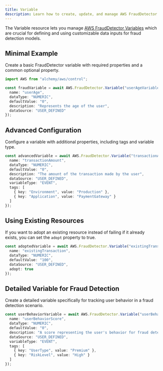```yaml
---
title: Variable
description: Learn how to create, update, and manage AWS FraudDetector Variables using Alchemy Cloud Control.
---
```


The Variable resource lets you manage [AWS FraudDetector Variables](https://docs.aws.amazon.com/frauddetector/latest/userguide/) which are crucial for defining and using customizable data inputs for fraud detection models.

## Minimal Example

Create a basic FraudDetector variable with required properties and a common optional property.

```ts
import AWS from "alchemy/aws/control";

const fraudVariable = await AWS.FraudDetector.Variable("userAgeVariable", {
  name: "userAge",
  dataType: "NUMERIC",
  defaultValue: "0",
  description: "Represents the age of the user",
  dataSource: "USER_DEFINED"
});
```

## Advanced Configuration

Configure a variable with additional properties, including tags and variable type.

```ts
const advancedVariable = await AWS.FraudDetector.Variable("transactionAmountVariable", {
  name: "transactionAmount",
  dataType: "NUMERIC",
  defaultValue: "0",
  description: "The amount of the transaction made by the user",
  dataSource: "USER_DEFINED",
  variableType: "EVENT",
  tags: [
    { key: "Environment", value: "Production" },
    { key: "Application", value: "PaymentGateway" }
  ]
});
```

## Using Existing Resources

If you want to adopt an existing resource instead of failing if it already exists, you can set the `adopt` property to true.

```ts
const adoptedVariable = await AWS.FraudDetector.Variable("existingTransactionVariable", {
  name: "existingTransaction",
  dataType: "NUMERIC",
  defaultValue: "100",
  dataSource: "USER_DEFINED",
  adopt: true
});
```

## Detailed Variable for Fraud Detection

Create a detailed variable specifically for tracking user behavior in a fraud detection scenario.

```ts
const userBehaviorVariable = await AWS.FraudDetector.Variable("userBehaviorVariable", {
  name: "userBehaviorScore",
  dataType: "NUMERIC",
  defaultValue: "0",
  description: "A score representing the user's behavior for fraud detection",
  dataSource: "USER_DEFINED",
  variableType: "EVENT",
  tags: [
    { key: "UserType", value: "Premium" },
    { key: "RiskLevel", value: "High" }
  ]
});
```